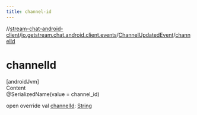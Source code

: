 ```yaml
---
title: channel-id
---
```

//[stream-chat-android-client](../../../index.md)/[io.getstream.chat.android.client.events](../index.md)/[ChannelUpdatedEvent](index.md)/[channelId](channelId.md)



# channelId  
[androidJvm]  
Content  
@SerializedName(value = channel_id)  
  
open override val [channelId](channelId.md): [String](https://kotlinlang.org/api/latest/jvm/stdlib/kotlin/-string/index.html)  




